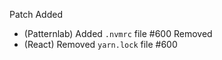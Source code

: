 Patch
Added
- (Patternlab) Added `.nvmrc` file #600
Removed
- (React) Removed `yarn.lock` file #600
